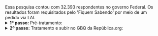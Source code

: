 <br> 
Essa pesquisa contou com 32.393 respondentes no governo Federal. Os resultados foram requisitados pelo 'Fiquem Sabendo' por meio de um pedido via LAI. 

<br>


<details>
  <summary><b> 1º passo:</b> Pré-tratamento: </summary>
Não houve.
</details>
<details>
  <summary><b> 2º passo:</b> Tratamento e subir no GBQ da República.org:</summary>

Acesso em:

[https://github.com/Republica-org/Ecossistema-dados/blob/main/tratamento_GBQ/performance_valorizacao_engajamento/GPTW_indicadores.ipynb](https://github.com/Republica-org/Ecossistema-dados/blob/main/tratamento_GBQ/performance_valorizacao_engajamento/GPTW_indicadores.ipynb)

</details>
